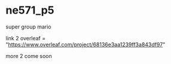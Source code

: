 # ne571_p5
super group mario

link 2 overleaf = "https://www.overleaf.com/project/68136e3aa1239ff3a843df97"

more 2 come soon
